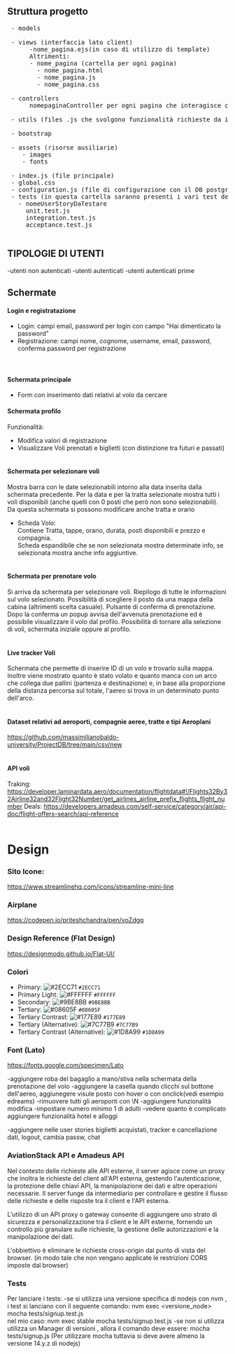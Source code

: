 ## Struttura progetto
<pre>
 - models 
 
 - views (interfaccia lato client)
      -nome_pagina.ejs(in caso di utilizzo di template)
      Altrimenti:
      - nome_pagina (cartella per ogni pagina)
        - nome_pagina.html
        - nome_pagina.js
        - nome_pagina.css
 
 - controllers
      nomepaginaController per ogni pagina che interagisce con il server 

 - utils (files .js che svolgono funzionalità richieste da intera app)
 
 - bootstrap
 
 - assets (risorse ausiliarie)
    - images
    - fonts
 
 - index.js (file principale)
 - global.css
 - configuration.js (file di configurazione con il DB postgreSQL)
 - tests (in questa cartella saranno presenti i vari test delle user stories)
   - nomeUserStoryDaTestare
     unit.test.js
     integration.test.js
     acceptance.test.js
     
</pre>

## TIPOLOGIE DI UTENTI
-utenti non autenticati 
-utenti autenticati
-utenti autenticati prime 

## Schermate
#### Login e registratazione
- Login: campi email, password per login con campo "Hai dimenticato la password"<br/>
- Registrazione: campi nome, cognome, username, email, password, conferma password per registrazione<br/>
<br/><br/>

#### Schermata principale
- Form con inserimento dati relativi al volo da cercare

#### Schermata profilo
Funzionalità:
- Modifica valori di registrazione
- Visualizzare Voli prenotati e biglietti (con distinzione tra futuri e passati)
  <br/><br/>

#### Schermata per selezionare voli
Mostra barra con le date selezionabili intorno alla data inserita dalla schermata precedente. Per la data e per la tratta selezionate mostra tutti i voli disponibili (anche quelli con 0 posti che però non sono selezionabili).<br/>
Da questa schermata si possono modificare anche tratta e orario

- Scheda Volo:<br/>
Contiene Tratta, tappe, orario, durata, posti disponibili e prezzo e compagnia.<br/>
  Scheda espandibile che se non selezionata mostra determinate info, se selezionata mostra anche info aggiuntive.
  <br/><br/>

#### Schermata per prenotare volo
Si arriva da schermata per selezionare voli. Riepilogo di tutte le informazioni sul volo selezionato. Possibilità di scegliere il posto da una mappa della cabina (altrimenti scelta casuale). Pulsante di conferma di prenotazione.<br/>
Dopo la conferma un popup avvisa dell'avvenuta prenotazione ed è possibile visualizzare il volo dal profilo. Possibilità di tornare alla selezione di voli, schermata iniziale oppure al profilo.
<br/><br/>

#### Live tracker Voli 
Schermata che permette di inserire ID di un volo e trovarlo sulla mappa. Inoltre viene mostrato quanto è stato volato e quanto manca con un arco che collega due pallini (partenza e destinazione) e, in base alla proporzione della distanza percorsa sul totale, l'aereo si trova in un determinato punto dell'arco.
<br/><br/>

#### Dataset relativi ad aeroporti, compagnie aeree, tratte e tipi Aeroplani
https://github.com/massimilianobaldo-university/ProjectDB/tree/main/csv/new
<br/><br/>

#### API voli
Traking: https://developer.laminardata.aero/documentation/flightdata#!/Flights32By32Airline32and32Flight32Number/get_airlines_airline_prefix_flights_flight_number
Deals: https://developers.amadeus.com/self-service/category/air/api-doc/flight-offers-search/api-reference
<br/><br/>

# Design

### Sito Icone:

https://www.streamlinehq.com/icons/streamline-mini-line

### Airplane
https://codepen.io/priteshchandra/pen/voZdgq

### Design Reference (Flat Design)

https://designmodo.github.io/Flat-UI/

### Colori

- Primary: ![#2ECC71](https://placehold.co/30x30/2ECC71/2ECC71.png) `#2ECC71`
- Primary Light: ![#FFFFFF](https://placehold.co/30x30/FFFFFF/FFFFFF.png) `#FFFFFF`
- Secondary: ![#9BE8BB](https://placehold.co/30x30/9BE8BB/9BE8BB.png) `#9BE8BB`
- Tertiary: ![#08605F](https://placehold.co/30x30/08605F/08605F.png) `#08605F`
- Tertiary Contrast: ![#177E89](https://placehold.co/30x30/177E89/177E89.png) `#177E89`
- Tertiary (Alternative): ![#7C77B9](https://placehold.co/30x30/7C77B9/7C77B9.png) `#7C77B9`
- Tertiary Contrast (Alternative): ![#1D8A99](https://placehold.co/30x30/1D8A99/1D8A99.png) `#1D8A99`

### Font (Lato)
https://fonts.google.com/specimen/Lato


-aggiungere roba del bagaglio a mano/stiva nella schermata della prenotazione del volo
-aggiungere la casella quando clicchi sul bottone dell'aereo, aggiunegere visule posto con hover o con onclick(vedi esempio edreams)
-rimuovere tutti gli aeroporti con \N
-aggiungere funzionalità modifica
-impostare numero minimo 1 di adulti
-vedere quanto è complicato aggiungere funzionalità hotel e alloggi

-aggiungere nelle user stories biglietti acquistati, tracker e cancellazione dati, logout, cambia passw, chat

### AviationStack API e Amadeus API
Nel contesto delle richieste alle API esterne, il server agisce come un proxy che inoltra le richieste del client all'API esterna, gestendo l'autenticazione, la protezione delle chiavi API, la manipolazione dei dati e altre operazioni necessarie. Il server funge da intermediario per controllare e gestire il flusso delle richieste e delle risposte tra il client e l'API esterna.

L'utilizzo di un API proxy o gateway consente di aggiungere uno strato di sicurezza e personalizzazione tra il client e le API esterne, fornendo un controllo più granulare sulle richieste, la gestione delle autorizzazioni e la manipolazione dei dati.

L'obbiettivo è eliminare le richieste cross-origin dal punto di vista del browser. (in modo tale che non vengano applicate le restrizioni CORS imposte dal browser)

### Tests
Per lanciare i tests:
-se si utilizza una versione specifica di nodejs con nvm , i test si lanciano con il seguente comando: 
  nvm exec <versione_node> mocha tests/signup.test.js  
  nel mio caso: nvm exec stable mocha tests/signup.test.js 
-se non si utilizza utilizza un Manager di versioni , allora il comando deve essere:
  mocha tests/signup.js (Per utilizzare mocha tuttavia si deve avere almeno la versione 14.y.z di nodejs)
  